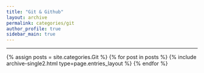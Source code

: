 ```yaml
---
title: "Git & Github"
layout: archive
permalink: categories/git
author_profile: true
sidebar_main: true
---
```


<!-- 공백이 포함되어 있는 카테고리 이름의 경우 site.categories['a b c'] 이런식으로! -->

---

{% assign posts = site.categories.Git %}
{% for post in posts %} {% include archive-single2.html type=page.entries_layout %} {% endfor %}
